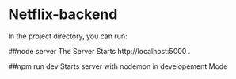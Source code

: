# Netflix-backend

In the project directory, you can run:

##node server
The Server Starts
http://localhost:5000 .

##npm run dev
Starts server with nodemon in developement Mode 

